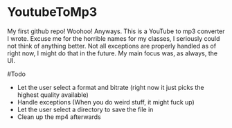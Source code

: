 YoutubeToMp3
============
My first github repo! Woohoo!
Anyways. This is a YouTube to mp3 converter I wrote. Excuse me for the horrible names for my classes, I seriously could not think of anything better.
Not all exceptions are properly handled as of right now, I might do that in the future. My main focus was, as always, the UI.

#Todo
- Let the user select a format and bitrate (right now it just picks the highest quality available)
- Handle exceptions (When you do weird stuff, it might fuck up)
- Let the user select a directory to save the file in
- Clean up the mp4 afterwards

